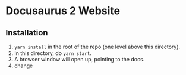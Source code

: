 # Docusaurus 2 Website

## Installation

1. `yarn install` in the root of the repo (one level above this directory).
2. In this directory, do `yarn start`.
3. A browser window will open up, pointing to the docs.
4. change
